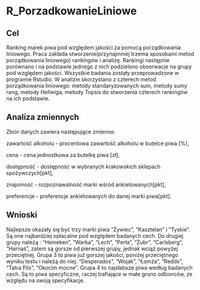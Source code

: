 # R_PorzadkowanieLiniowe

## Cel

Ranking marek piwa pod względem jakości za pomocą porządkowania liniowego. Praca zakłada stworzenie(przynajmniej trzema sposobami metod porządkowania liniowego) rankingów i analizę. Rankingi następnie porównano i na podstawie jednego z nich podzielono obserwacje na grupy pod względem jakości. Wszystkie badania zostały przeprowadzone w programie Rstudio.
W analizie skorzystano z czterech metod porządkowania liniowego: metody standaryzowanych sum, metody sumy rang, metody Hellwiga, metody Topsis do stworzenia czterech rankingów na ich podstawie.

## Analiza zmiennych
Zbiór danych zawiera następujące zmienne:

zawartość alkoholu - procentowa zawartość alkoholu w butelce piwa [%],

cena - cena jednostkowa za butelkę piwa [zł],

dostępność - dostępność w wybranych krakowskich sklepach spożywczych[pkt],

znajomość - rozpoznawalność marki wśród ankietowanych[pkt],

preferencje - preferencje ankietowanych do danej marki piwa[pkt].

## Wnioski

Najlepsze okazały się być trzy marki piwa “Żywiec”, “Kasztelan” i “Tyskie”. Są one najbardziej opłacalne pod względem badanych cech. Do drugiej grupy należą : “Heineken”, “Warka”, “Lech”, “Perła”, “Żubr”, “Carlsberg”, “Harnaś”, zatem są gorsze od pierwszej grupy, jednak wciąż powyżej przeciętnej. Grupa 3 to piwa już gorszej jakości, poniżej przeciętnego wyniku testu i należą do niej: “Desperados”, “Wojak”, “Łomża”, “Redds”, “Tatra Pils”, “Okocim mocne”. Grupa 4 to najsłabsze piwa według badanych cech. Są to piwa specyficzne, raczej trafiające w małe grono odbiorców, ze względu na swoją specyfikacje.
